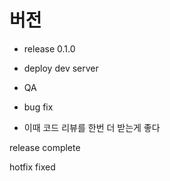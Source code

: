 # 버전
- release 0.1.0

- deploy dev server

- QA

- bug fix

- 이때 코드 리뷰를 한번 더 받는게 좋다

release complete

hotfix fixed